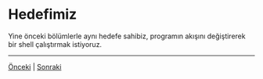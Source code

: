 # Hedefimiz
Yine önceki bölümlerle aynı hedefe sahibiz, programın akışını değiştirerek
bir shell çalıştırmak istiyoruz.



---
[Önceki](0x4.md) | [Sonraki](end.md)

